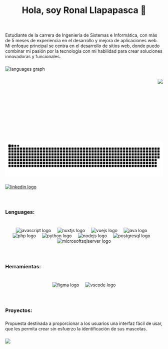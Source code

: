 <h1 align="center">Hola, soy Ronal Llapapasca 👋</h1>

###

<br clear="both">

<p align="left">Estudiante de la carrera de Ingeniería de Sistemas e Informática, con más de 5 meses de experiencia en el desarrollo y mejora de aplicaciones web. Mi enfoque principal se centra en el desarrollo de sitios web, donde puedo combinar mi pasión por la tecnología con mi habilidad para crear soluciones innovadoras y funcionales.</p>

###

<div align="left">
  <img src="https://github-readme-stats.vercel.app/api/top-langs?username=Jamesllm&locale=es&hide_title=false&layout=compact&card_width=320&langs_count=8&theme=dark&hide_border=true&order=2" height="200" alt="languages graph"  />
</div>

###

<img align="right" height="200" src="https://lh3.googleusercontent.com/a/ACg8ocLYnnWJW-d71S2muhW_1Cs3jS2kQ-haCs5ktB8EyHYO6jaYe3f2=s288-c-no"  />

###

<img src="https://raw.githubusercontent.com/Jamesllm/Jamesllm/output/snake.svg" alt="Snake animation" />

###

<div align="left">
  <a href="https://www.linkedin.com/in/ronal-llapapasca/" target="_blank">
    <img src="https://img.shields.io/static/v1?message=LinkedIn&logo=linkedin&label=&color=0077B5&logoColor=white&labelColor=&style=for-the-badge" height="40" alt="linkedin logo"  />
  </a>
</div>

###

<br clear="both">

<h3 align="left">Lenguages:</h3>

###

<br clear="both">

<div align="center">
  <img src="https://cdn.jsdelivr.net/gh/devicons/devicon/icons/javascript/javascript-original.svg" height="40" alt="javascript logo"  />
  <img width="12" />
  <img src="https://cdn.jsdelivr.net/gh/devicons/devicon/icons/nuxtjs/nuxtjs-original.svg" height="40" alt="nuxtjs logo"  />
  <img width="12" />
  <img src="https://cdn.jsdelivr.net/gh/devicons/devicon/icons/vuejs/vuejs-original.svg" height="40" alt="vuejs logo"  />
  <img width="12" />
  <img src="https://cdn.jsdelivr.net/gh/devicons/devicon/icons/java/java-original.svg" height="40" alt="java logo"  />
  <img width="12" />
  <img src="https://cdn.jsdelivr.net/gh/devicons/devicon/icons/php/php-original.svg" height="40" alt="php logo"  />
  <img width="12" />
  <img src="https://cdn.jsdelivr.net/gh/devicons/devicon/icons/python/python-original.svg" height="40" alt="python logo"  />
  <img width="12" />
  <img src="https://cdn.jsdelivr.net/gh/devicons/devicon/icons/nodejs/nodejs-original.svg" height="40" alt="nodejs logo"  />
  <img width="12" />
  <img src="https://cdn.jsdelivr.net/gh/devicons/devicon/icons/postgresql/postgresql-original.svg" height="40" alt="postgresql logo"  />
  <img width="12" />
  <img src="https://cdn.jsdelivr.net/gh/devicons/devicon/icons/microsoftsqlserver/microsoftsqlserver-plain.svg" height="40" alt="microsoftsqlserver logo"  />
</div>

###

<br clear="both">

<h3 align="left">Herramientas:</h3>

###

<br clear="both">

<div align="center">
  <img src="https://cdn.jsdelivr.net/gh/devicons/devicon/icons/figma/figma-original.svg" height="40" alt="figma logo"  />
  <img width="12" />
  <img src="https://cdn.jsdelivr.net/gh/devicons/devicon/icons/vscode/vscode-original.svg" height="40" alt="vscode logo"  />
</div>

###

<br clear="both">

<h3 align="left">Proyectos:</h3>

###

<p align="left">Propuesta destinada a proporcionar a los usuarios una interfaz fácil de usar, que les permita crear sin esfuerzo la identificación de sus mascotas.</p>

###

<img align="left" height="300" src="https://camo.githubusercontent.com/746eee3166fef1f6e544b69642cd9267d5539cf22c026d514964594e4612d044/68747470733a2f2f692e706f7374696d672e63632f375a467378334a482f36353473686f74732d736f2e6a7067"  />

###
